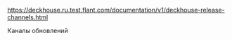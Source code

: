 https://deckhouse.ru.test.flant.com/documentation/v1/deckhouse-release-channels.html

Каналы обновлений